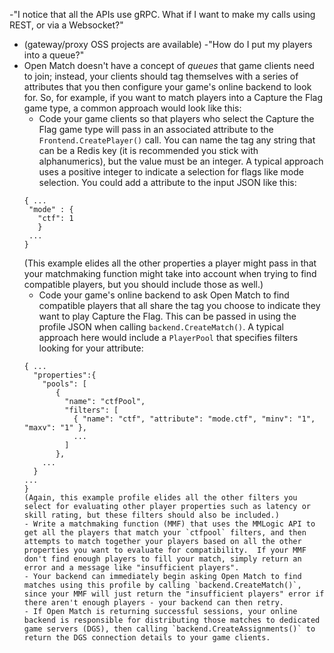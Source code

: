 -"I notice that all the APIs use gRPC. What if I want to make my calls using REST, or via a Websocket?"
 - (gateway/proxy OSS projects are available)
-"How do I put my players into a queue?"
 - Open Match doesn't have a concept of _queues_ that game clients need to join; instead, your clients should tag themselves with a series of attributes that you then configure your game's online backend to look for.  So, for example, if you want to match players into a Capture the Flag game type, a common approach would look like this:
   - Code your game clients so that players who select the Capture the Flag game type will pass in an associated attribute to the `Frontend.CreatePlayer()` call. You can name the tag any string that can be a Redis key (it is recommended you stick with alphanumerics), but the value must be an integer.  A typical approach uses a positive integer to indicate a selection for flags like mode selection.  You could add a attribute to the input JSON like this:
    ```
    { ...
     "mode" : {
       "ctf": 1
       }
     ...
    }
    ```
     (This example elides all the other properties a player might pass in that your matchmaking function might take into account when trying to find compatible players, but you should include those as well.)
   - Code your game's online backend to ask Open Match to find compatible players  that all share the tag you choose to indicate they want to play Capture the Flag. This can be passed in using the profile JSON when calling `backend.CreateMatch()`.  A typical approach here would include a `PlayerPool` that specifies filters looking for your attribute:
    ```
    { ...
      "properties":{
        "pools": [
           {
             "name": "ctfPool",
             "filters": [
               { "name": "ctf", "attribute": "mode.ctf", "minv": "1", "maxv": "1" },
               ...
             ]
           },
        ...
      }
    ...
    }
    (Again, this example profile elides all the other filters you select for evaluating other player properties such as latency or skill rating, but these filters should also be included.)
   - Write a matchmaking function (MMF) that uses the MMLogic API to get all the players that match your `ctfpool` filters, and then attempts to match together your players based on all the other properties you want to evaluate for compatibility.  If your MMF don't find enough players to fill your match, simply return an error and a message like "insufficient players".
   - Your backend can immediately begin asking Open Match to find matches using this profile by calling `backend.CreateMatch()`, since your MMF will just return the "insufficient players" error if there aren't enough players - your backend can then retry.
   - If Open Match is returning successful sessions, your online backend is responsible for distributing those matches to dedicated game servers (DGS), then calling `backend.CreateAssignments()` to return the DGS connection details to your game clients.
